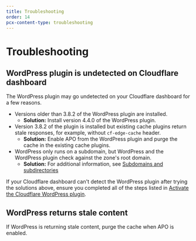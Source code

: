 ```yaml
---
title: Troubleshooting
order: 14
pcx-content-type: troubleshooting
---
```


# Troubleshooting

## WordPress plugin is undetected on Cloudflare dashboard

The WordPress plugin may go undetected on your Cloudflare dashboard for a few reasons.

- Versions older than 3.8.2 of the WordPress plugin are installed.
  - **Solution:** Install version 4.4.0 of the WordPress plugin.
- Version 3.8.2 of the plugin is installed but existing cache plugins return stale responses, for example, without `cf-edge-cache` header.
  - **Solution:** Enable APO from the WordPress plugin and purge the cache in the existing cache plugins.
- WordPress only runs on a subdomain, but WordPress and the WordPress plugin check against the zone's root domain.
  - **Solution:** For additional information, see [Subdomains and subdirectories](/reference/subdomain-subdirectories)

If your Cloudflare dashboard can't detect the WordPress plugin after trying the solutions above, ensure you completed all of the steps listed in [Activate the Cloudflare WordPress plugin](/get-started/activate-cf-wp-plugin).

## WordPress returns stale content

If WordPress is returning stale content, purge the cache when APO is enabled.